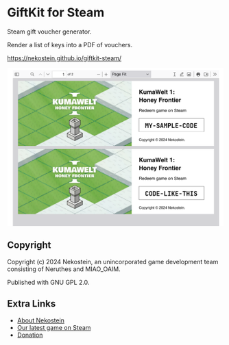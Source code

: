 # GiftKit for Steam



Steam gift voucher generator.

Render a list of keys into a PDF of vouchers.

https://nekostein.github.io/giftkit-steam/


![img](./img/demo1.png)




## Copyright

Copyright (c) 2024 Nekostein, an unincorporated game development team consisting of Neruthes and MIAO_OAIM.

Published with GNU GPL 2.0.




## Extra Links

- [About Nekostein](https://nekostein.com/)
- [Our latest game on Steam](https://store.steampowered.com/app/2610000)
- [Donation](https://nekostein.com/misc/donate)


